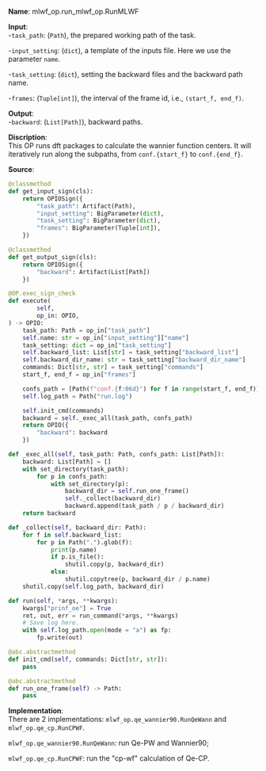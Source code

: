 **Name**: mlwf_op.run_mlwf_op.RunMLWF  

**Input**:  
-`task_path`: (`Path`), the prepared working path of the task.

-`input_setting`: (`dict`), a template of the inputs file. Here we use the parameter `name`.

-`task_setting`: (`dict`), setting the backward files and the backward path name.

-`frames`: (`Tuple[int]`), the interval of the frame id, i.e., `(start_f, end_f)`.

**Output**:  
-`backward`: (`List[Path]`), backward paths.

**Discription**:  
This OP runs dft packages to calculate the wannier function centers. 
It will iteratively run along the subpaths, from `conf.{start_f}` to `conf.{end_f}`.

**Source**:
```python
@classmethod
def get_input_sign(cls):
    return OPIOSign({
        "task_path": Artifact(Path),
        "input_setting": BigParameter(dict),
        "task_setting": BigParameter(dict),
        "frames": BigParameter(Tuple[int]),
    })

@classmethod
def get_output_sign(cls):
    return OPIOSign({
        "backward": Artifact(List[Path])
    })

@OP.exec_sign_check
def execute(
        self,
        op_in: OPIO,
) -> OPIO:
    task_path: Path = op_in["task_path"]
    self.name: str = op_in["input_setting"]["name"]
    task_setting: dict = op_in["task_setting"]
    self.backward_list: List[str] = task_setting["backward_list"]
    self.backward_dir_name: str = task_setting["backward_dir_name"]
    commands: Dict[str, str] = task_setting["commands"]
    start_f, end_f = op_in["frames"]

    confs_path = [Path(f"conf.{f:06d}") for f in range(start_f, end_f)]
    self.log_path = Path("run.log")

    self.init_cmd(commands)
    backward = self._exec_all(task_path, confs_path)
    return OPIO({
        "backward": backward
    })

def _exec_all(self, task_path: Path, confs_path: List[Path]):
    backward: List[Path] = []
    with set_directory(task_path):
        for p in confs_path:
            with set_directory(p):
                backward_dir = self.run_one_frame()
                self._collect(backward_dir)
                backward.append(task_path / p / backward_dir)
    return backward

def _collect(self, backward_dir: Path):
    for f in self.backward_list:
        for p in Path(".").glob(f):
            print(p.name)
            if p.is_file():
                shutil.copy(p, backward_dir)
            else:
                shutil.copytree(p, backward_dir / p.name)
    shutil.copy(self.log_path, backward_dir)

def run(self, *args, **kwargs):
    kwargs["prinf_oe"] = True
    ret, out, err = run_command(*args, **kwargs)
    # Save log here.
    with self.log_path.open(mode = "a") as fp:
        fp.write(out)

@abc.abstractmethod
def init_cmd(self, commands: Dict[str, str]):
    pass

@abc.abstractmethod
def run_one_frame(self) -> Path:
    pass
```

**Implementation**:  
There are 2 implementations: `mlwf_op.qe_wannier90.RunQeWann` and `mlwf_op.qe_cp.RunCPWF`.

`mlwf_op.qe_wannier90.RunQeWann`: run Qe-PW and Wannier90;

`mlwf_op.qe_cp.RunCPWF`: run the "cp-wf" calculation of Qe-CP.